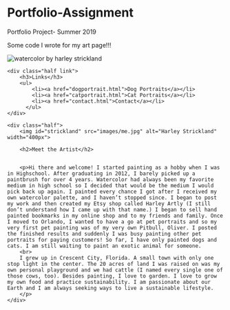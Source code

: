 # Portfolio-Assignment
Portfolio Project- Summer 2019

Some code I wrote for my art page!!!

<!DOCTYPE html>
<html>
<head>
  <meta charset="utf-8">
  <link rel="stylesheet" type="text/css" href="stylesheet.css">
  <title>Harley Artly</title>
  <meta name="viewport" content="width=device-width, initial-scale=1.0"> 
</head>

<body>
    <div id="banner">
      <img src="images/Banner.jpg" alt="watercolor by harley strickland">
    </div>

    <div class="half link">
        <h3>Links</h3>
        <ul>
            <li><a href="dogportrait.html">Dog Portraits</a></li>
            <li><a href="catportrait.html">Cat Portraits</a></li>
            <li><a href="contact.html">Contact</a></li>
          </ul>
    </div>

    <div class="half">
        <img id="strickland" src="images/me.jpg" alt="Harley Strickland" width="400px">

        <h2>Meet the Artist</h2>
        
        
        <p>Hi there and welcome! I started painting as a hobby when I was in Highschool. After graduating in 2012, I barely picked up a paintbrush for over 4 years. Watercolor had always been my favorite medium in high school so I decided that would be the medium I would pick back up again. I painted every chance I got after I received my own watercolor palette, and I haven’t stopped since. I began to post my work and then created my Etsy shop called Harley Artly (I still don’t understand how I came up with that name.) I began to sell hand painted bookmarks in my online shop and to my friends and family. Once I moved to Orlando, I wanted to have a go at pet portraits and so my very first pet painting was of my very own Pitbull, Oliver. I posted the finished results and suddenly I was busy painting other pet portraits for paying customers! So far, I have only painted dogs and cats. I am still waiting to paint an exotic animal for someone.
        <br> 
        I grew up in Crescent City, Florida. A small town with only one stop light in the center. The 20 acres of land I was raised on was my own personal playground and we had cattle (I named every single one of those cows, too). Besides painting, I love to garden. I love to grow my own food and practice sustainability. I am passionate about our Earth and I am always seeking ways to live a sustainable lifestyle.
        </p>
    </div>


    
    
    
    
</body>

</html>
